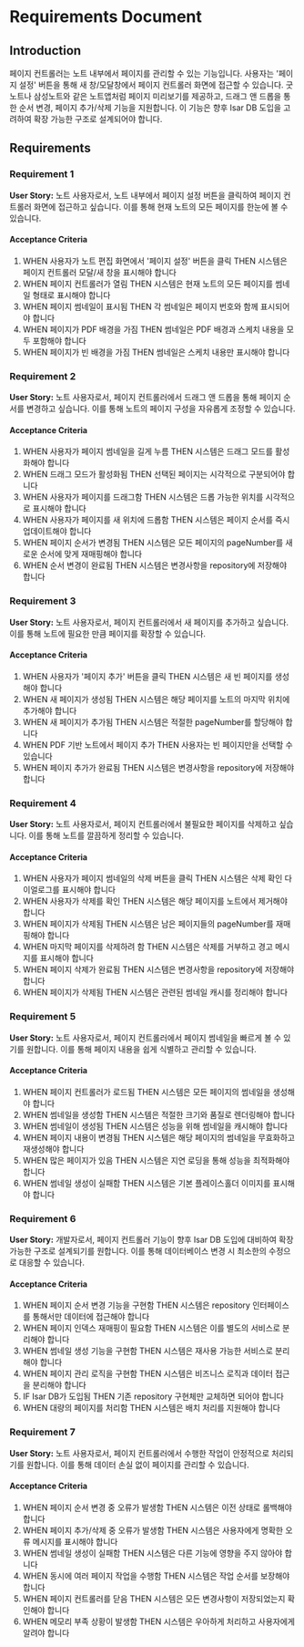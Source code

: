 # Requirements Document

## Introduction

페이지 컨트롤러는 노트 내부에서 페이지를 관리할 수 있는 기능입니다. 사용자는 '페이지 설정' 버튼을 통해 새 창/모달창에서 페이지 컨트롤러 화면에 접근할 수 있습니다. 굿노트나 삼성노트와 같은 노트앱처럼 페이지 미리보기를 제공하고, 드래그 앤 드롭을 통한 순서 변경, 페이지 추가/삭제 기능을 지원합니다. 이 기능은 향후 Isar DB 도입을 고려하여 확장 가능한 구조로 설계되어야 합니다.

## Requirements

### Requirement 1

**User Story:** 노트 사용자로서, 노트 내부에서 페이지 설정 버튼을 클릭하여 페이지 컨트롤러 화면에 접근하고 싶습니다. 이를 통해 현재 노트의 모든 페이지를 한눈에 볼 수 있습니다.

#### Acceptance Criteria

1. WHEN 사용자가 노트 편집 화면에서 '페이지 설정' 버튼을 클릭 THEN 시스템은 페이지 컨트롤러 모달/새 창을 표시해야 합니다
2. WHEN 페이지 컨트롤러가 열림 THEN 시스템은 현재 노트의 모든 페이지를 썸네일 형태로 표시해야 합니다
3. WHEN 페이지 썸네일이 표시됨 THEN 각 썸네일은 페이지 번호와 함께 표시되어야 합니다
4. WHEN 페이지가 PDF 배경을 가짐 THEN 썸네일은 PDF 배경과 스케치 내용을 모두 포함해야 합니다
5. WHEN 페이지가 빈 배경을 가짐 THEN 썸네일은 스케치 내용만 표시해야 합니다

### Requirement 2

**User Story:** 노트 사용자로서, 페이지 컨트롤러에서 드래그 앤 드롭을 통해 페이지 순서를 변경하고 싶습니다. 이를 통해 노트의 페이지 구성을 자유롭게 조정할 수 있습니다.

#### Acceptance Criteria

1. WHEN 사용자가 페이지 썸네일을 길게 누름 THEN 시스템은 드래그 모드를 활성화해야 합니다
2. WHEN 드래그 모드가 활성화됨 THEN 선택된 페이지는 시각적으로 구분되어야 합니다
3. WHEN 사용자가 페이지를 드래그함 THEN 시스템은 드롭 가능한 위치를 시각적으로 표시해야 합니다
4. WHEN 사용자가 페이지를 새 위치에 드롭함 THEN 시스템은 페이지 순서를 즉시 업데이트해야 합니다
5. WHEN 페이지 순서가 변경됨 THEN 시스템은 모든 페이지의 pageNumber를 새로운 순서에 맞게 재매핑해야 합니다
6. WHEN 순서 변경이 완료됨 THEN 시스템은 변경사항을 repository에 저장해야 합니다

### Requirement 3

**User Story:** 노트 사용자로서, 페이지 컨트롤러에서 새 페이지를 추가하고 싶습니다. 이를 통해 노트에 필요한 만큼 페이지를 확장할 수 있습니다.

#### Acceptance Criteria

1. WHEN 사용자가 '페이지 추가' 버튼을 클릭 THEN 시스템은 새 빈 페이지를 생성해야 합니다
2. WHEN 새 페이지가 생성됨 THEN 시스템은 해당 페이지를 노트의 마지막 위치에 추가해야 합니다
3. WHEN 새 페이지가 추가됨 THEN 시스템은 적절한 pageNumber를 할당해야 합니다
4. WHEN PDF 기반 노트에서 페이지 추가 THEN 사용자는 빈 페이지만을 선택할 수 있습니다
5. WHEN 페이지 추가가 완료됨 THEN 시스템은 변경사항을 repository에 저장해야 합니다

### Requirement 4

**User Story:** 노트 사용자로서, 페이지 컨트롤러에서 불필요한 페이지를 삭제하고 싶습니다. 이를 통해 노트를 깔끔하게 정리할 수 있습니다.

#### Acceptance Criteria

1. WHEN 사용자가 페이지 썸네일의 삭제 버튼을 클릭 THEN 시스템은 삭제 확인 다이얼로그를 표시해야 합니다
2. WHEN 사용자가 삭제를 확인 THEN 시스템은 해당 페이지를 노트에서 제거해야 합니다
3. WHEN 페이지가 삭제됨 THEN 시스템은 남은 페이지들의 pageNumber를 재매핑해야 합니다
4. WHEN 마지막 페이지를 삭제하려 함 THEN 시스템은 삭제를 거부하고 경고 메시지를 표시해야 합니다
5. WHEN 페이지 삭제가 완료됨 THEN 시스템은 변경사항을 repository에 저장해야 합니다
6. WHEN 페이지가 삭제됨 THEN 시스템은 관련된 썸네일 캐시를 정리해야 합니다

### Requirement 5

**User Story:** 노트 사용자로서, 페이지 컨트롤러에서 페이지 썸네일을 빠르게 볼 수 있기를 원합니다. 이를 통해 페이지 내용을 쉽게 식별하고 관리할 수 있습니다.

#### Acceptance Criteria

1. WHEN 페이지 컨트롤러가 로드됨 THEN 시스템은 모든 페이지의 썸네일을 생성해야 합니다
2. WHEN 썸네일을 생성함 THEN 시스템은 적절한 크기와 품질로 렌더링해야 합니다
3. WHEN 썸네일이 생성됨 THEN 시스템은 성능을 위해 썸네일을 캐시해야 합니다
4. WHEN 페이지 내용이 변경됨 THEN 시스템은 해당 페이지의 썸네일을 무효화하고 재생성해야 합니다
5. WHEN 많은 페이지가 있음 THEN 시스템은 지연 로딩을 통해 성능을 최적화해야 합니다
6. WHEN 썸네일 생성이 실패함 THEN 시스템은 기본 플레이스홀더 이미지를 표시해야 합니다

### Requirement 6

**User Story:** 개발자로서, 페이지 컨트롤러 기능이 향후 Isar DB 도입에 대비하여 확장 가능한 구조로 설계되기를 원합니다. 이를 통해 데이터베이스 변경 시 최소한의 수정으로 대응할 수 있습니다.

#### Acceptance Criteria

1. WHEN 페이지 순서 변경 기능을 구현함 THEN 시스템은 repository 인터페이스를 통해서만 데이터에 접근해야 합니다
2. WHEN 페이지 인덱스 재매핑이 필요함 THEN 시스템은 이를 별도의 서비스로 분리해야 합니다
3. WHEN 썸네일 생성 기능을 구현함 THEN 시스템은 재사용 가능한 서비스로 분리해야 합니다
4. WHEN 페이지 관리 로직을 구현함 THEN 시스템은 비즈니스 로직과 데이터 접근을 분리해야 합니다
5. IF Isar DB가 도입됨 THEN 기존 repository 구현체만 교체하면 되어야 합니다
6. WHEN 대량의 페이지를 처리함 THEN 시스템은 배치 처리를 지원해야 합니다

### Requirement 7

**User Story:** 노트 사용자로서, 페이지 컨트롤러에서 수행한 작업이 안정적으로 처리되기를 원합니다. 이를 통해 데이터 손실 없이 페이지를 관리할 수 있습니다.

#### Acceptance Criteria

1. WHEN 페이지 순서 변경 중 오류가 발생함 THEN 시스템은 이전 상태로 롤백해야 합니다
2. WHEN 페이지 추가/삭제 중 오류가 발생함 THEN 시스템은 사용자에게 명확한 오류 메시지를 표시해야 합니다
3. WHEN 썸네일 생성이 실패함 THEN 시스템은 다른 기능에 영향을 주지 않아야 합니다
4. WHEN 동시에 여러 페이지 작업을 수행함 THEN 시스템은 작업 순서를 보장해야 합니다
5. WHEN 페이지 컨트롤러를 닫음 THEN 시스템은 모든 변경사항이 저장되었는지 확인해야 합니다
6. WHEN 메모리 부족 상황이 발생함 THEN 시스템은 우아하게 처리하고 사용자에게 알려야 합니다
